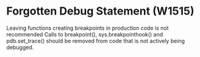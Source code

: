 # Forgotten Debug Statement (W1515)

Leaving functions creating breakpoints in production code is not
recommended Calls to breakpoint(), sys.breakpointhook() and
pdb.set_trace() should be removed from code that is not actively being
debugged.
